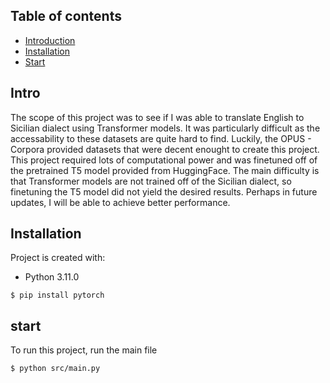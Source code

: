 ## Table of contents
* [Introduction](#Intro)
* [Installation](#Installation)
* [Start](#start)

## Intro
The scope of this project was to see if I was able to translate English to Sicilian dialect using Transformer models. It was particularly difficult as the accessability to these datasets are quite hard to find. Luckily, the OPUS - Corpora provided datasets that were decent enought to create this project. This project required lots of computational power and was finetuned off of the pretrained T5 model provided from HuggingFace. The main difficulty is that Transformer models are not trained off of the Sicilian dialect, so finetuning the T5 model did not yield the desired results. Perhaps in future updates, I will be able to achieve better performance.

## Installation
Project is created with:
* Python 3.11.0

```
$ pip install pytorch
```

## start
To run this project, run the main file

```
$ python src/main.py

```
